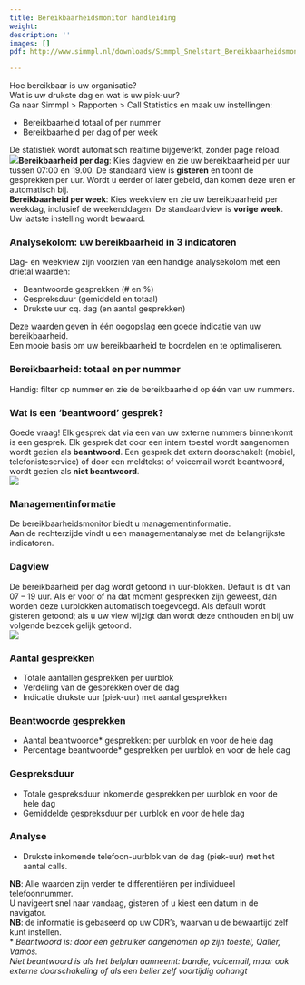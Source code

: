 ```yaml
---
title: Bereikbaarheidsmonitor handleiding
weight: 
description: ''
images: []
pdf: http://www.simmpl.nl/downloads/Simmpl_Snelstart_Bereikbaarheidsmonitor.pdf

---
```

Hoe bereikbaar is uw organisatie?   
Wat is uw drukste dag en wat is uw piek-uur?   
Ga naar Simmpl > Rapporten > Call Statistics en maak uw instellingen:

* Bereikbaarheid totaal of per nummer
* Bereikbaarheid per dag of per week

De statistiek wordt automatisch realtime bijgewerkt, zonder page reload.  
![](https://res.cloudinary.com/callvoip/image/upload/v1565358260/features-18_te6yrl.png)**Bereikbaarheid per dag**: Kies dagview en zie uw bereikbaarheid per uur tussen 07:00 en 19.00. De standaard view is **gisteren** en toont de gesprekken per uur. Wordt u eerder of later gebeld, dan komen deze uren er automatisch bij.  
**Bereikbaarheid per week**: Kies weekview en zie uw bereikbaarheid per weekdag, inclusief de weekenddagen. De standaardview is **vorige week**. Uw laatste instelling wordt bewaard.

<h3>Analysekolom: uw bereikbaarheid in 3 indicatoren</h3>

Dag- en weekview zijn voorzien van een handige analysekolom met een drietal waarden:

* Beantwoorde gesprekken (# en %)
* Gespreksduur (gemiddeld en totaal)
* Drukste uur cq. dag (en aantal gesprekken)

Deze waarden geven in één oogopslag een goede indicatie van uw bereikbaarheid.   
Een mooie basis om uw bereikbaarheid te boordelen en te optimaliseren.

<h3>Bereikbaarheid: totaal en per nummer</h3>

Handig: filter op nummer en zie de bereikbaarheid op één van uw nummers.

<h3>Wat is een ‘beantwoord’ gesprek?</h3>

Goede vraag! Elk gesprek dat via een van uw externe nummers binnenkomt is een gesprek. Elk gesprek dat door een intern toestel wordt aangenomen wordt gezien als **beantwoord**. Een gesprek dat extern doorschakelt (mobiel, telefonisteservice) of door een meldtekst of voicemail wordt beantwoord, wordt gezien als **niet beantwoord**.  
![](https://res.cloudinary.com/callvoip/image/upload/v1565358549/features-19_aqlowc.png)

<h3>Managementinformatie</h3>

De bereikbaarheidsmonitor biedt u managementinformatie.   
Aan de rechterzijde vindt u een managementanalyse met de belangrijkste indicatoren.

<h3>Dagview</h3>

De bereikbaarheid per dag wordt getoond in uur-blokken. Default is dit van 07 – 19 uur. Als er voor of na dat moment gesprekken zijn geweest, dan worden deze uurblokken automatisch toegevoegd. Als default wordt gisteren getoond; als u uw view wijzigt dan wordt deze onthouden en bij uw volgende bezoek gelijk getoond.  
![](https://res.cloudinary.com/callvoip/image/upload/v1565359076/features-21_azwi5i.png)

<h3>Aantal gesprekken</h3>

* Totale aantallen gesprekken per uurblok
* Verdeling van de gesprekken over de dag
* Indicatie drukste uur (piek-uur) met aantal gesprekken

<h3>Beantwoorde gesprekken</h3>

* Aantal beantwoorde* gesprekken: per uurblok en voor de hele dag
* Percentage beantwoorde* gesprekken per uurblok en voor de hele dag

<h3>Gespreksduur</h3>

* Totale gespreksduur inkomende gesprekken per uurblok en voor de hele dag
* Gemiddelde gespreksduur per uurblok en voor de hele dag

<h3>Analyse</h3>

* Drukste inkomende telefoon-uurblok van de dag (piek-uur) met het aantal calls.

**NB**: Alle waarden zijn verder te differentiëren per individueel telefoonnummer.   
U navigeert snel naar vandaag, gisteren of u kiest een datum in de navigator.  
**NB**: de informatie is gebaseerd op uw CDR’s, waarvan u de bewaartijd zelf kunt instellen.  
\* _Beantwoord is: door een gebruiker aangenomen op zijn toestel, Qaller, Vamos.   
Niet beantwoord is als het belplan aanneemt: bandje, voicemail, maar ook externe doorschakeling of als een beller zelf voortijdig ophangt_